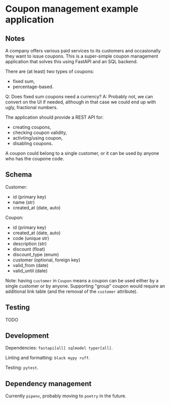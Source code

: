 # Coupon management example application

## Notes

A company offers various paid services to its customers and occasionally they want to issue coupons. This is a super-simple coupon management application that solves this using FastAPI and an SQL backend.

There are (at least) two types of coupons:

- fixed sum,
- percentage-based.

Q: Does fixed sum coupons need a currency?
A: Probably not, we can convert on the UI if needed, although in that case we could end up with ugly, fractional numbers.

The application should provide a REST API for:

- creating coupons,
- checking coupon validity,
- activting/using coupon,
- disabling coupons.

A coupon could belong to a single customer, or it can be used by anyone who has the coupone code.

## Schema

Customer:

- id (primary key)
- name (str)
- created_at (date, auto)

Coupon:

- id (primary key)
- created_at (date, auto)
- code (unique str)
- description (str)
- discount (float)
- discount_type (enum)
- customer (optional, foreign key)
- valid_from (date)
- valid_until (date)

Note: having `customer` in `Coupon` means a coupon can be used either by a single customer or by anyone. Supporting "group" coupon would require an additional link table (and the removal of the `customer` attribute).

## Testing

TODO

## Development

Dependencies: `fastapi[all] sqlmodel typer[all]`.

Linting and formatting: `black mypy ruff`.

Testing: `pytest`.

## Dependency management

Currently `pipenv`, probably moving to `poetry` in the future.
